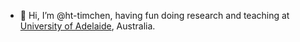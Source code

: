 - 👋 Hi, I’m @ht-timchen, having fun doing research and teaching at [University of Adelaide](https://www.adelaide.edu.au), Australia. 
